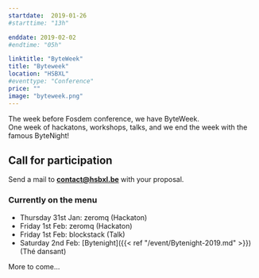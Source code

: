 ```yaml
---
startdate:  2019-01-26
#starttime: "13h"

enddate: 2019-02-02
#endtime: "05h"

linktitle: "ByteWeek"
title: "Byteweek"
location: "HSBXL"
#eventtype: "Conference"
price: ""
image: "byteweek.png"
---
```


The week before Fosdem conference, we have ByteWeek.  
One week of hackatons, workshops, talks, and we end the week with the famous ByteNight!

## Call for participation
Send a mail to **contact@hsbxl.be** with your proposal.

### Currently on the menu
- Thursday 31st Jan: zeromq (Hackaton)
- Friday 1st Feb: zeromq (Hackaton)
- Friday 1st Feb: blockstack (Talk)
- Saturday 2nd Feb: [Bytenight]({{<  ref "/event/Bytenight-2019.md"  >}}) (Thé dansant)

More to come...